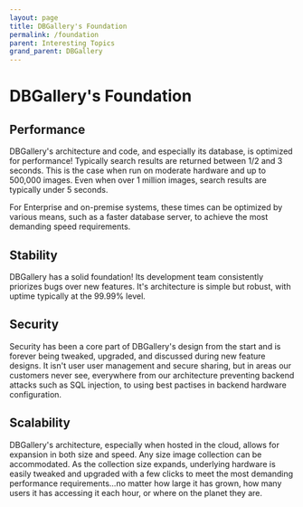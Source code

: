 ```yaml
---
layout: page
title: DBGallery's Foundation
permalink: /foundation
parent: Interesting Topics
grand_parent: DBGallery
---
```


# DBGallery's Foundation

## Performance
DBGallery's architecture and code, and especially its database, is optimized for performance! Typically search results are returned between 1/2 and 3 seconds. This is the case when run on moderate hardware and up to 500,000 images. Even when over 1 million images, search results are typically under 5 seconds.

For Enterprise and on-premise systems, these times can be optimized by various means, such as a faster database server, to achieve the most demanding speed requirements.

## Stability
DBGallery has a solid foundation! Its development team consistently priorizes bugs over new features. It's architecture is simple but robust, with uptime typically at the 99.99% level.

## Security
Security has been a core part of DBGallery's design from the start and is forever being tweaked, upgraded, and discussed during new feature designs. It isn't user user management and secure sharing, but in areas our customers never see, everywhere from our architecture preventing backend attacks such as SQL injection, to using best pactises in backend hardware configuration.

## Scalability
DBGallery's architecture, especially when hosted in the cloud, allows for expansion in both size and speed. Any size image collection can be accommodated. As the collection size expands, underlying hardware is easily tweaked and upgraded with a few clicks to meet the most demanding performance requirements...no matter how large it has grown, how many users it has accessing it each hour, or where on the planet they are.